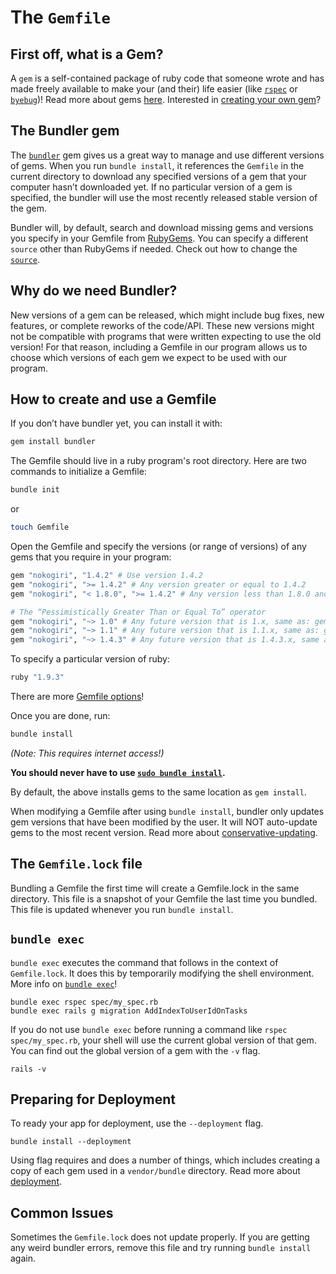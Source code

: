 # The `Gemfile`

## First off, what is a Gem?

A `gem` is a self-contained package of ruby code that someone wrote and has made freely available to make your (and their) life easier (like [`rspec`](https://github.com/rspec/rspec) or [`byebug`](https://github.com/deivid-rodriguez/byebug))! Read more about gems [here](./gems-and-rbenv.md). Interested in [creating your own gem](http://ryanlue.com/posts/2017-02-18-how-to-publish-a-gem)?

## The Bundler gem

The [`bundler`](http://bundler.io/) gem gives us a great way to manage and use different versions of gems. When you run `bundle install`, it references the `Gemfile` in the current directory to download any specified versions of a gem that your computer hasn’t downloaded yet. If no particular version of a gem is specified, the bundler will use the most recently released stable version of the gem.

Bundler will, by default, search and download missing gems and versions you specify in your Gemfile from [RubyGems](https://rubygems.org/). You can specify a different `source` other than RubyGems if needed. Check out how to change the [`source`](http://bundler.io/v1.15/man/gemfile.5.html#GLOBAL-SOURCES).

## Why do we need Bundler?

New versions of a gem can be released, which might include bug fixes, new features, or complete reworks of the code/API. These new versions might not be compatible with programs that were written expecting to use the old version! For that reason, including a Gemfile in our program allows us to choose which versions of each gem we expect to be used with our program.

## How to create and use a Gemfile

If you don’t have bundler yet, you can install it with:

```bash
gem install bundler
```

The Gemfile should live in a ruby program's root directory. Here are two commands to initialize a Gemfile:

```bash
bundle init
```
or
```bash
touch Gemfile
```

Open the Gemfile and specify the versions (or range of versions) of any gems that you require in your program:

```ruby
gem "nokogiri", "1.4.2" # Use version 1.4.2
gem "nokogiri", ">= 1.4.2" # Any version greater or equal to 1.4.2
gem "nokogiri", "< 1.8.0", ">= 1.4.2" # Any version less than 1.8.0 and greater or equal to 1.4.2

# The “Pessimistically Greater Than or Equal To” operator
gem "nokogiri", "~> 1.0" # Any future version that is 1.x, same as: gem “nokogiri”, ">= 1.0", "< 2.0"
gem "nokogiri", "~> 1.1" # Any future version that is 1.1.x, same as: gem “nokogiri”, ">= 1.1", "< 1.2"
gem "nokogiri", "~> 1.4.3" # Any future version that is 1.4.3.x, same as: gem “nokogiri”, ">= 1.4.3", "< 1.4.4"
```

To specify a particular version of ruby:
```ruby
ruby "1.9.3"
```

There are more [Gemfile options](http://bundler.io/v1.15/man/gemfile.5.html)!

Once you are done, run:
```bash
bundle install
```

_(Note: This requires internet access!)_

**You should never have to use [`sudo bundle install`](http://bundler.io/v1.3/man/bundle-install.1.html#SUDO-USAGE).**

By default, the above installs gems to the same location as `gem install`.

When modifying a Gemfile after using `bundle install`, bundler only updates gem versions that have been modified by the user. It will NOT auto-update gems to the most recent version. Read more about [conservative-updating](http://bundler.io/v1.3/man/bundle-install.1.html#CONSERVATIVE-UPDATING).

## The `Gemfile.lock` file

Bundling a Gemfile the first time will create a Gemfile.lock in the same directory. This file is a snapshot of your Gemfile the last time you bundled. This file is updated whenever you run `bundle install`.

## `bundle exec`

`bundle exec` executes the command that follows in the context of `Gemfile.lock`. It does this by temporarily modifying the shell environment. More info on [`bundle exec`](http://bundler.io/v1.15/bundle_exec.html)!

```
bundle exec rspec spec/my_spec.rb
bundle exec rails g migration AddIndexToUserIdOnTasks
```

If you do not use `bundle exec` before running a command like `rspec spec/my_spec.rb`, your shell will use the current global version of that gem. You can find out the global version of a gem with the `-v` flag.

```
rails -v
```

## Preparing for Deployment

To ready your app for deployment, use the `--deployment` flag.

```
bundle install --deployment
```

Using flag requires and does a number of things, which includes creating a copy of each gem used in a `vendor/bundle` directory. Read more about [deployment](http://bundler.io/v1.3/man/bundle-install.1.html#DEPLOYMENT-MODE).

## Common Issues

Sometimes the `Gemfile.lock` does not update properly. If you are getting any weird bundler errors, remove this file and try running `bundle install` again.

